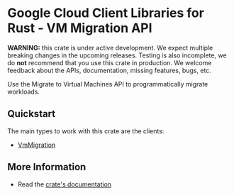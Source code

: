 # Google Cloud Client Libraries for Rust - VM Migration API

<!-- Code generated by sidekick. DO NOT EDIT. -->

**WARNING:** this crate is under active development. We expect multiple breaking
changes in the upcoming releases. Testing is also incomplete, we do **not**
recommend that you use this crate in production. We welcome feedback about the
APIs, documentation, missing features, bugs, etc.

Use the Migrate to Virtual Machines API to programmatically migrate
workloads.

## Quickstart

The main types to work with this crate are the clients:

* [VmMigration](https://docs.rs/google-cloud-vmmigration-v1/latest/google_cloud_vmmigration_v1/client/struct.VmMigration.html)

## More Information

* Read the [crate's documentation](https://docs.rs/google-cloud-vmmigration-v1/latest/google-cloud-vmmigration-v1)
